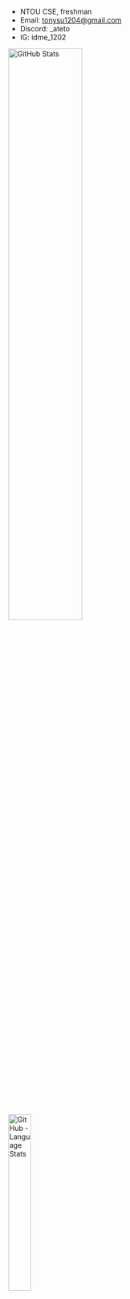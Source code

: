 - NTOU CSE, freshman
- Email: tonysu1204@gmail.com
- Discord: _ateto
- IG: idme_1202

<p>
    <img width="54%" src="https://github-readme-stats.vercel.app/api?username=Ateto1204&count_private=true&show_icons=true&bg_color=90,DAFFEF,FCFFFD" alt="GitHub Stats">
</p>
<p>
    <img width="30%" src="https://github-readme-stats.vercel.app/api/top-langs/?username=Ateto1204&bg_color=90,DAFFEF,FCFFFD" alt="GitHub - Language Stats">
</p>

